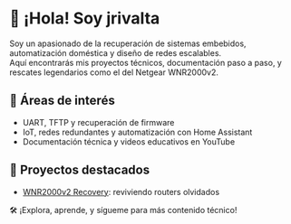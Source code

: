 # 👋 ¡Hola! Soy jrivalta

Soy un apasionado de la recuperación de sistemas embebidos, automatización doméstica y diseño de redes escalables.  
Aquí encontrarás mis proyectos técnicos, documentación paso a paso, y rescates legendarios como el del Netgear WNR2000v2.

## 🔧 Áreas de interés
- UART, TFTP y recuperación de firmware
- IoT, redes redundantes y automatización con Home Assistant
- Documentación técnica y videos educativos en YouTube

## 🚀 Proyectos destacados
- [WNR2000v2 Recovery](https://github.com/tuusuario/WNR2000v2-recovery): reviviendo routers olvidados

🛠️ ¡Explora, aprende, y sígueme para más contenido técnico!
